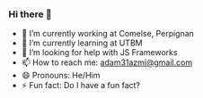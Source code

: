 ### Hi there 👋

<!--
**adamazm/adamazm** is a ✨ _special_ ✨ repository because its `README.md` (this file) appears on your GitHub profile.

Here are some ideas to get you started:

- 🔭 I’m currently working on ...
- 🌱 I’m currently learning ...
- 👯 I’m looking to collaborate on ...
- 🤔 I’m looking for help with ...
- 💬 Ask me about ...
- 📫 How to reach me: ...
- 😄 Pronouns: ...
- ⚡ Fun fact: ...
-->
- 🔭 I’m currently working at Comelse, Perpignan
- 🌱 I’m currently learning at UTBM
- 🤔 I’m looking for help with JS Frameworks
- 📫 How to reach me: adam31azmi@gmail.com
- 😄 Pronouns: He/Him
- ⚡ Fun fact: Do I have a fun fact?
